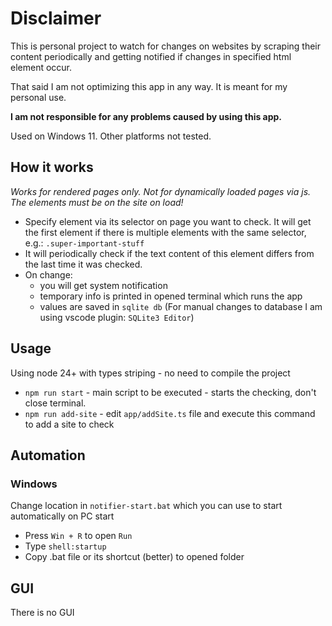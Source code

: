 <h1>Disclaimer</h1>
This is personal project to watch for changes on websites by scraping their content periodically and getting notified if changes in specified html element occur.

That said I am not optimizing this app in any way. It is meant for my personal use.

**I am not responsible for any problems caused by using this app.**

Used on Windows 11. Other platforms not tested.

<h2>How it works</h2>

_Works for rendered pages only. Not for dynamically loaded pages via js. The elements must be on the site on load!_

-   Specify element via its selector on page you want to check.
    It will get the first element if there is multiple elements with the same selector, e.g.: `.super-important-stuff`
-   It will periodically check if the text content of this element differs from the last time it was checked.
-   On change:
    -   you will get system notification
    -   temporary info is printed in opened terminal which runs the app
    -   values are saved in `sqlite db` (For manual changes to database I am using vscode plugin: `SQLite3 Editor`)

<h2>Usage</h2>

Using node 24+ with types striping - no need to compile the project

-   `npm run start` - main script to be executed - starts the checking, don't close terminal.
-   `npm run add-site` - edit `app/addSite.ts` file and execute this command to add a site to check

<h2>Automation</h2>

<h3>Windows</h3>

Change location in `notifier-start.bat` which you can use to start automatically on PC start

-   Press `Win + R` to open `Run`
-   Type `shell:startup`
-   Copy .bat file or its shortcut (better) to opened folder

<h2>GUI</h2>

There is no GUI
